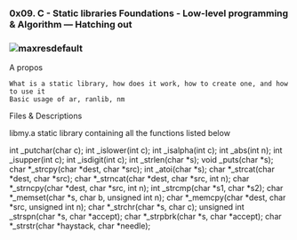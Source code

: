 ### 0x09. C - Static libraries Foundations - Low-level programming & Algorithm ― Hatching out

### ![maxresdefault](https://user-images.githubusercontent.com/96126445/155863860-c0baf56f-035c-417a-81de-0077872ccd1b.jpg)
A propos

    What is a static library, how does it work, how to create one, and how to use it
    Basic usage of ar, ranlib, nm

Files & Descriptions

libmy.a static library containing all the functions listed below

int _putchar(char c);
int _islower(int c);
int _isalpha(int c);
int _abs(int n);
int _isupper(int c);
int _isdigit(int c);
int _strlen(char *s);
void _puts(char *s);
char *_strcpy(char *dest, char *src);
int _atoi(char *s);
char *_strcat(char *dest, char *src);
char *_strncat(char *dest, char *src, int n);
char *_strncpy(char *dest, char *src, int n);
int _strcmp(char *s1, char *s2);
char *_memset(char *s, char b, unsigned int n);
char *_memcpy(char *dest, char *src, unsigned int n);
char *_strchr(char *s, char c);
unsigned int _strspn(char *s, char *accept);
char *_strpbrk(char *s, char *accept);
char *_strstr(char *haystack, char *needle);
